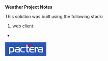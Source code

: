 **Weather Project Notes**

This solution was built using the following stack:
1. web client
* 


![](/images/pactera-logo.png)
